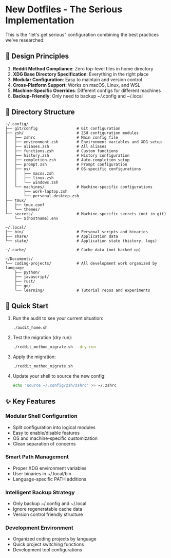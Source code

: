 # New Dotfiles - The Serious Implementation

This is the "let's get serious" configuration combining the best practices we've researched:

## 🎯 Design Principles

1. **Reddit Method Compliance**: Zero top-level files in home directory
2. **XDG Base Directory Specification**: Everything in the right place
3. **Modular Configuration**: Easy to maintain and version control
4. **Cross-Platform Support**: Works on macOS, Linux, and WSL
5. **Machine-Specific Overrides**: Different configs for different machines
6. **Backup-Friendly**: Only need to backup ~/.config and ~/.local

## 📁 Directory Structure

```
~/.config/
├── git/config                 # Git configuration
├── zsh/                       # ZSH configuration modules
│   ├── zshrc                  # Main config file
│   ├── environment.zsh        # Environment variables and XDG setup
│   ├── aliases.zsh            # All aliases
│   ├── functions.zsh          # Custom functions
│   ├── history.zsh            # History configuration
│   ├── completion.zsh         # Auto-completion setup
│   ├── prompt.zsh             # Prompt configuration
│   ├── os/                    # OS-specific configurations
│   │   ├── macos.zsh
│   │   ├── linux.zsh
│   │   └── windows.zsh
│   └── machines/              # Machine-specific configurations
│       ├── work-laptop.zsh
│       └── personal-desktop.zsh
├── tmux/
│   ├── tmux.conf
│   └── themes/
└── secrets/                   # Machine-specific secrets (not in git)
    └── $(hostname).env

~/.local/
├── bin/                       # Personal scripts and binaries
├── share/                     # Application data
└── state/                     # Application state (history, logs)

~/.cache/                      # Cache data (not backed up)

~/Documents/
└── coding-projects/           # All development work organized by language
    ├── python/
    ├── javascript/
    ├── rust/
    ├── go/
    └── learning/              # Tutorial repos and experiments
```

## 🚀 Quick Start

1. Run the audit to see your current situation:
   ```bash
   ./audit_home.sh
   ```

2. Test the migration (dry run):
   ```bash
   ./reddit_method_migrate.sh --dry-run
   ```

3. Apply the migration:
   ```bash
   ./reddit_method_migrate.sh
   ```

4. Update your shell to source the new config:
   ```bash
   echo 'source ~/.config/zsh/zshrc' >> ~/.zshrc
   ```

## ✨ Key Features

### Modular Shell Configuration
- Split configuration into logical modules
- Easy to enable/disable features
- OS and machine-specific customization
- Clean separation of concerns

### Smart Path Management
- Proper XDG environment variables
- User binaries in ~/.local/bin
- Language-specific PATH additions

### Intelligent Backup Strategy
- Only backup ~/.config and ~/.local
- Ignore regeneratable cache data
- Version control friendly structure

### Development Environment
- Organized coding projects by language
- Quick project switching functions
- Development tool configurations